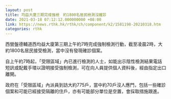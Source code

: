```yaml
---
layout: post
title: 均益大廈三期完成強檢　約1800名居民檢測沒確診
date: 2021-03-18 07:12:12.000000000 +08:00
link: https://news.rthk.hk/rthk/ch/component/k2/1581198-20210318.htm
categories: rthk
---
```


西營盤德輔道西均益大廈第三期上午約7時完成強制檢測行動，截至凌晨2時，大約1800名居民接受檢測，當中沒有發現確診個案。

自上午約7時起，「受限區域」內已進行檢測的人士，如能出示陰性檢測結果電話短訊或配戴手環以證明接受強制檢測，可在向人員提供個人資料後，經由指定出口離開。

政府在「受限區域」內派員到訪大約775戶，當中約70戶沒人應門，包括一些確診個案和可能已經接受隔離的住戶，亦有可能部分單位是空置，會採取措施跟進。
